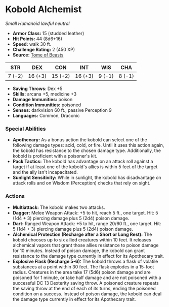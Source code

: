 # Kobold Alchemist

*Small* *Humanoid* *lawful neutral*

- **Armor Class:** 15 (studded leather)
- **Hit Points:** 44 (8d6+16)
- **Speed:** walk 30 ft.
- **Challenge Rating:** 2 (450 XP)
- **Source:** [Tome of Beasts](https://koboldpress.com/kpstore/product/tome-of-beasts-for-5th-edition-print/)

| STR | DEX | CON | INT | WIS | CHA |
| --- | --- | --- | --- | --- | --- |
| 7 (-2) | 16 (+3) | 15 (+2) | 16 (+3) | 9 (-1) | 8 (-1) |

- **Saving Throws**: Dex +5
- **Skills:** arcana +5, medicine +3
- **Damage Immunities:** poison
- **Condition Immunities:** poisoned
- **Senses:** darkvision 60 ft., passive Perception 9
- **Languages:** Common, Draconic
### Special Abilities
- **Apothecary:** As a bonus action the kobold can select one of the following damage types: acid, cold, or fire. Until it uses this action again, the kobold has resistance to the chosen damage type. Additionally, the kobold is proficient with a poisoner's kit.
- **Pack Tactics:** The kobold has advantage on an attack roll against a target if at least one of the kobold's allies is within 5 feet of the target and the ally isn't incapacitated.
- **Sunlight Sensitivity:** While in sunlight, the kobold has disadvantage on attack rolls and on Wisdom (Perception) checks that rely on sight.
### Actions
- **Multiattack:** The kobold makes two attacks.
- **Dagger:** Melee Weapon Attack: +5 to hit, reach 5 ft., one target. Hit: 5 (1d4 + 3) piercing damage plus 5 (2d4) poison damage.
- **Dart:** Ranged Weapon Attack: +5 to hit, range 20/60 ft., one target. Hit: 5 (1d4 + 3) piercing damage plus 5 (2d4) poison damage.
- **Alchemical Protection (Recharge after a Short or Long Rest):** The kobold chooses up to six allied creatures within 10 feet. It releases alchemical vapors that grant those allies resistance to poison damage for 10 minutes. Instead of poison damage, the kobold can grant resistance to the damage type currently in effect for its Apothecary trait.
- **Explosive Flask (Recharge 5-6):** The kobold throws a flask of volatile substances at a point within 30 feet. The flask explodes in a 15-foot radius. Creatures in the area take 17 (5d6) poison damage and are poisoned for 1 minute, or take half damage and are not poisoned with a successful DC 13 Dexterity saving throw. A poisoned creature repeats the saving throw at the end of each of its turns, ending the poisoned condition on a success. Instead of poison damage, the kobold can deal the damage type currently in effect for its Apothecary trait.

